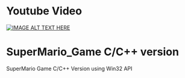 
# Youtube Video
[![IMAGE ALT TEXT HERE](https://img.youtube.com/vi/_HX0qRxo9Gg/maxresdefault.jpg)](https://www.youtube.com/watch?v=_HX0qRxo9Gg)

# SuperMario_Game C/C++ version
SuperMario Game C/C++ Version using Win32 API
